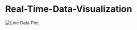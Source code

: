 # Real-Time-Data-Visualization
![Live Data Plot](https://github.com/user-attachments/assets/93c79ada-f139-42f8-bbc2-acda66b3572b)
